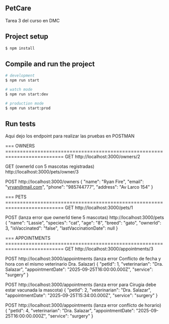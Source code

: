 
## PetCare
Tarea 3 del curso en DMC

## Project setup

```bash
$ npm install
```

## Compile and run the project

```bash
# development
$ npm run start

# watch mode
$ npm run start:dev

# production mode
$ npm run start:prod
```

## Run tests


Aqui dejo los endpoint para realizar las pruebas en POSTMAN


=== OWNERS ==========================================================================
GET
http://localhost:3000/owners/2

GET (ownerId con 5 mascotas registradas)
http://localhost:3000/pets/owner/3

POST
http://localhost:3000/owners
{
    "name": "Ryan Fire",
    "email": "yryan@mail.com",
    "phone": "985744777",
    "address": "Av Larco 154"
}



=== PETS ==========================================================================
GET
http://localhost:3000/pets/1

POST (lanza error que ownerId tiene 5 mascotas)
http://localhost:3000/pets
{
    "name": "Lassie",
    "species": "cat",
    "age": "8",
    "breed": "gato",
    "ownerId": 3,
    "isVaccinated": "false",
    "lastVaccinationDate": null
}


=== APPOINTMENTS ==========================================================================
GET
http://localhost:3000/appointments/3

POST
http://localhost:3000/appointments (lanza error Conflicto de fecha y hora con el mismo veterinario Dra. Salazar)
{
    "petId": 1,
    "veterinarian": "Dra. Salazar",
    "appointmentDate": "2025-09-25T16:00:00.000Z",
    "service": "surgery"
}

POST
http://localhost:3000/appointments (lanza error para Cirugia debe estar vacunada la mascota)
{
    "petId": 2,
    "veterinarian": "Dra. Salazar",
    "appointmentDate": "2025-09-25T15:34:00.000Z",
    "service": "surgery"
}


POST
http://localhost:3000/appointments (lanza error conflicto de horario)
{
    "petId": 4,
    "veterinarian": "Dra. Salazar",
    "appointmentDate": "2025-09-25T16:00:00.000Z",
    "service": "surgery"
}

